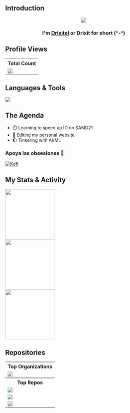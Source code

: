 <!-- Henlo <img width="60" alt="LaTeX logo" src="https://www.svgrepo.com/show/530309/bird.svg"> -->

## Introduction 


  <p align="center"> 
    <img src="https://readme-typing-svg.demolab.com?font=Ubuntu+Mono&pause=1000&color=C14EB5&center=true&random=false&width=700&height=45&vCenter=true&size=25&lines=Developed+microcontroller+software;3+%2B+years+of+analysis+experience+;4+%2B+years+of+coding+experience"/>
  </p>
  
  
  <h3 align="center">I'm <a href="https://www.michelle-pichardo.com/">Drixitel</a> or Drixit for short (^-^) </h3>
  

## Profile Views


  <table>
    <tr>
      <!-- <th>Profile Views</th> -->
      <th>Total Count</th>
    </tr>
    <tr>
      <td>
         <a href="https://github.com/Drixitel"> <img src="https://komarev.com/ghpvc/?username=Drixitel&style=for-the-badge&color=blueviolet"> </a>
      </td>
    </tr>
  </table>


## Languages & Tools


<p align="left"> <a href="https://github.com/Drixitel"><img src="https://skillicons.dev/icons?i=arduino,github,css,html,vscode,bash,blender,c,cpp,git,gitlab,latex,linux,matlab,powershell,py&perline=8"> </a> </p>



<!--
<p align="left">
<a href="https://docs.microsoft.com/en-us/cpp/?view=msvc-170" target="_blank" rel="noreferrer"><img src="https://raw.githubusercontent.com/danielcranney/readme-generator/main/public/icons/skills/c-colored.svg" width="36" height="36" alt="C" /></a><a href="https://docs.microsoft.com/en-us/cpp/?view=msvc-170" target="_blank" rel="noreferrer"><img src="https://raw.githubusercontent.com/danielcranney/readme-generator/main/public/icons/skills/cplusplus-colored.svg" width="36" height="36" alt="C++" /></a><a href="https://git-scm.com/" target="_blank" rel="noreferrer"><img src="https://raw.githubusercontent.com/danielcranney/readme-generator/main/public/icons/skills/git-colored.svg" width="36" height="36" alt="Git" /></a><a href="https://www.python.org/" target="_blank" rel="noreferrer"><img src="https://raw.githubusercontent.com/danielcranney/readme-generator/main/public/icons/skills/python-colored.svg" width="36" height="36" alt="Python" /></a><a href="https://developer.mozilla.org/en-US/docs/Glossary/HTML5" target="_blank" rel="noreferrer"><img src="https://raw.githubusercontent.com/danielcranney/readme-generator/main/public/icons/skills/html5-colored.svg" width="36" height="36" alt="HTML5" /></a><a href="https://www.w3.org/TR/CSS/#css" target="_blank" rel="noreferrer"><img src="https://raw.githubusercontent.com/danielcranney/readme-generator/main/public/icons/skills/css3-colored.svg" width="36" height="36" alt="CSS3" /></a><a href="https://store.arduino.cc/?gclid=Cj0KCQjw2eilBhCCARIsAG0Pf8uueBifykWcsSS4LPESeGQfxGVKJYnzV7bz471XfknQJy_1VINVWM8aAkLtEALw_wcB" target="_blank" rel="noreferrer"><img src="https://raw.githubusercontent.com/danielcranney/readme-generator/main/public/icons/skills/arduino-colored.svg" width="36" height="36" alt="Arduino" /></a><a href="https://www.linux.org" target="_blank" rel="noreferrer"><img src="https://raw.githubusercontent.com/danielcranney/readme-generator/main/public/icons/skills/linux-colored.svg" width="36" height="36" alt="Linux" /></a><a href="[https://www.linux.org](https://fortran-lang.org/)" target="_blank" rel="noreferrer"><img src="https://raw.githubusercontent.com/fortran-lang/fortran-lang.org/bbdc33ec7bfc06fa6111093ae9712a7f7837b555/assets/img/fortran-logo.svg" width="36" height="36" alt="Fortran" /></a><a title="Jarekt, Public domain, via Wikimedia Commons" href="https://commons.wikimedia.org/wiki/File:Matlab_Logo.png"><img width="32" alt="Matlab Logo" src="https://upload.wikimedia.org/wikipedia/commons/thumb/2/21/Matlab_Logo.png/32px-Matlab_Logo.png"></a><a title="Linear Technology, Public domain, via Wikimedia Commons" href="https://commons.wikimedia.org/wiki/File:Logo_Linear_Technology.svg"><img width="64" alt="Logo Linear Technology" src="https://upload.wikimedia.org/wikipedia/commons/thumb/a/ae/Logo_Linear_Technology.svg/64px-Logo_Linear_Technology.svg.png"></a><a title="The original uploader was Alejo2083 at  Wikimedia Commons., optimised by Vulphere, Public domain, via Wikimedia Commons" href="https://commons.wikimedia.org/wiki/File:LaTeX_logo.svg"><img width="64" alt="LaTeX logo" src="https://upload.wikimedia.org/wikipedia/commons/thumb/9/92/LaTeX_logo.svg/64px-LaTeX_logo.svg.png"></a></p>
-->

## The Agenda 
- ⏱️ Learning to speed up IO on SAMD21
- 🌟 Editing my personal website
- 🌔 Tinkering with AI/ML

### Apoya las obsesiones 🤍

  <p align="left">
    <a href="https://www.buymeacoffee.com/drixitel"><img alt="Kofi" title="Kofi" src="https://img.shields.io/badge/Buy_Me_A_Coffee-FFDD00?style=for-the-badge&logo=buy-me-a-coffee&logoColor=black"/></a>
  </p>


## My Stats & Activity


<div style="display: flex; flex-direction: row;">
  <img src="https://github-readme-stats.vercel.app/api/top-langs/?username=Drixitel&hide=jupyter%20notebook&theme=dracula&layout=compact&langs_count=10" style="flex: 1; height: 160px;" />
</div>

<div style="display: flex; flex-direction: row;">
  <img src="https://github-readme-streak-stats.herokuapp.com/?user=Drixitel&theme=dracula&hide_border=false" style="flex: 1; height: 160px; " />
</div>

<div style="display: flex; flex-direction: row;">
  <img src="https://github-readme-stats.vercel.app/api?username=Drixitel&custom_title=Drixitel's-GitHub-Stats&rank_icon=github&hide=contribs,prs&show_icons=true&theme=dracula#gh-dark-mode-only" style="flex: 1; height: 160px;" />
</div>

## Repositories

  <table>
    <tr>
      <th>Top Organizations</th>
    </tr>
    <tr>
      <td>
         <a href="https://github.com/IRIS-Digital-Dosimeter/IRIS-Project"> <img src="https://img.shields.io/badge/Organization-IRIS_DIGITAL_DOSIMETER-FSD?style=for-the-badge&logo=github&color=purple"> </a>
      </td>
    </tr>
    <tr>
      <th>Top Repos</th>
    </tr>
    <td>
         <a href="https://github.com/Drixitel/Scientific-Computing"> <img src="https://img.shields.io/badge/Personal-Scientific_Computing-FSD?style=for-the-badge&logo=github&color=blue"> </a>
    </td>
    <tr>
      <td>
         <a href="https://github.com/Drixitel/Poetry"> <img src="https://img.shields.io/badge/Personal-Poetry-FSD?style=for-the-badge&logo=github&color=purple"> </a>
      </td>
    </tr>
      <td>
         <a href="https://github.com/Drixitel/Zeeman-Lab"> <img src="https://img.shields.io/badge/Personal-Zeeman_lab-FSD?style=for-the-badge&logo=github&color=blue"> </a>
      </td>
  </table>



